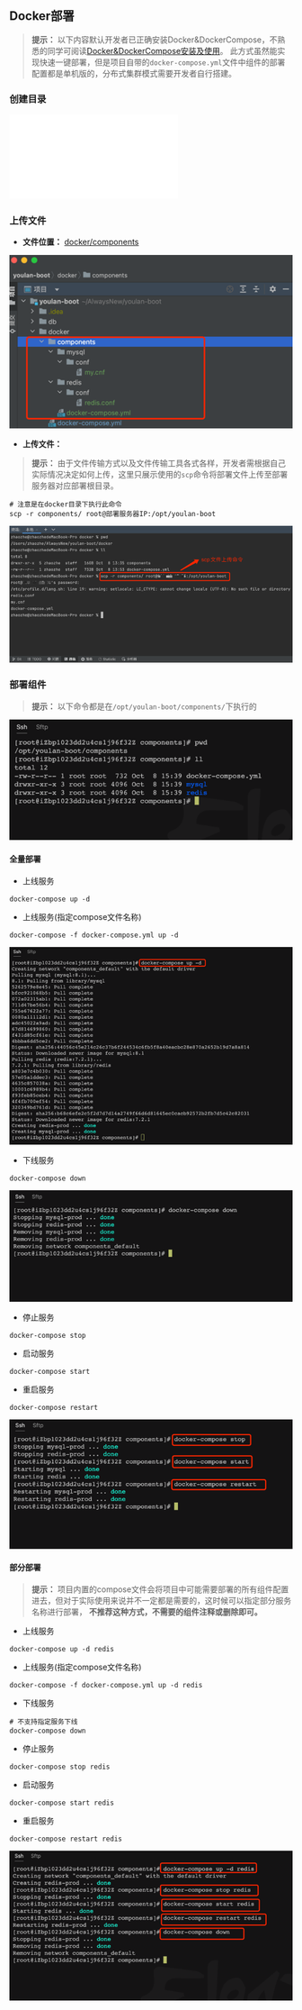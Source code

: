 ## Docker部署

> **提示：** 以下内容默认开发者已正确安装Docker&DockerCompose，不熟悉的同学可阅读[Docker&DockerCompose安装及使用](/docs/home/project-deploy-question.md?id=Docker&DockerCompose安装及使用)。
> 此方式虽然能实现快速一键部署，但是项目自带的`docker-compose.yml`文件中组件的部署配置都是单机版的，分布式集群模式需要开发者自行搭建。

### 创建目录
![create-home](project-deploy-create-home.md ":include")

### 上传文件

* **文件位置：** [docker/components](https://gitee.com/dgxdks/youlan-boot/tree/master/docker/components)

<img src="assets/img/home/docker-deploy-cmpt-file.png" loading="lazy">

* **上传文件：**

> **提示：** 由于文件传输方式以及文件传输工具各式各样，开发者需根据自己实际情况决定如何上传，这里只展示使用的`scp`命令将部署文件上传至部署服务器对应部署根目录。

```shell
# 注意是在docker目录下执行此命令
scp -r components/ root@部署服务器IP:/opt/youlan-boot

```

<img src="assets/img/home/docker-deploy-cmpt-upload.png" loading="lazy">

### 部署组件

> **提示：** 以下命令都是在`/opt/youlan-boot/components/`下执行的

<img src="assets/img/home/docker-deploy-cmpt-execute.png" loading="lazy">

#### 全量部署

* 上线服务

```shell
docker-compose up -d
```

* 上线服务(指定compose文件名称)

```shell
docker-compose -f docker-compose.yml up -d
```

<img src="assets/img/home/docker-deploy-cmpt-up.png" loading="lazy">

* 下线服务

```shell
docker-compose down
```

<img src="assets/img/home/docker-deploy-cmpt-down.png" loading="lazy">

* 停止服务

```shell
docker-compose stop
```

* 启动服务

```shell
docker-compose start
```

* 重启服务

```shell
docker-compose restart
```

<img src="assets/img/home/docker-deploy-cmpt-start.png" loading="lazy">

#### 部分部署

> **提示：** 项目内置的compose文件会将项目中可能需要部署的所有组件配置进去，但对于实际使用来说并不一定都是需要的，这时候可以指定部分服务名称进行部署，
> **不推荐这种方式，不需要的组件注释或删除即可。**

* 上线服务

```shell
docker-compose up -d redis
```

* 上线服务(指定compose文件名称)

```shell
docker-compose -f docker-compose.yml up -d redis
```

* 下线服务

```shell
# 不支持指定服务下线
docker-compose down
```

* 停止服务

```shell
docker-compose stop redis
```

* 启动服务

```shell
docker-compose start redis
```

* 重启服务

```shell
docker-compose restart redis
```

<img src="assets/img/home/docker-deploy-cmpt-sub-start.png" loading="lazy">
